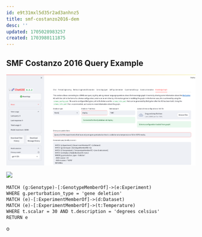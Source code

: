 ```yaml
---
id: e9t31mxl5d35r2ad3anhnz5
title: smf-costanzo2016-dem
desc: ''
updated: 1705028983257
created: 1703980111875
---
```


## SMF Costanzo 2016 Query Example

![](./assets/images/ChatGSE.smf-costanzo2016-demo.md.query-example.png)

![](./assets/images/ChatGSE-query-example.gif)

```Cypher
MATCH (g:Genotype)-[:GenotypeMemberOf]->(e:Experiment)
WHERE g.perturbation_type = 'gene deletion'
MATCH (e)-[:ExperimentMemberOf]->(d:Dataset)
MATCH (e)-[:ExperimentMemberOf]->(t:Temperature)
WHERE t.scalar = 30 AND t.description = 'degrees celsius'
RETURN e
```
o